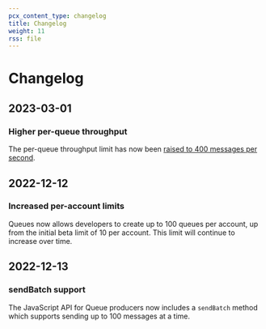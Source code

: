 ```yaml
---
pcx_content_type: changelog
title: Changelog
weight: 11
rss: file
---
```


# Changelog

## 2023-03-01

### Higher per-queue throughput

The per-queue throughput limit has now been [raised to 400 messages per second](/queues/platform/limits/).

## 2022-12-12

### Increased per-account limits

Queues now allows developers to create up to 100 queues per account, up from the initial beta limit of 10 per account. This limit will continue to increase over time.

## 2022-12-13

### sendBatch support

The JavaScript API for Queue producers now includes a `sendBatch` method which supports sending up to 100 messages at a time.
